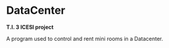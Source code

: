 # DataCenter


**T.I. 3  ICESI project**

A program used to control and rent mini rooms in a Datacenter.
